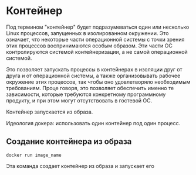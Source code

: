 # Контейнер

Под термином "контейнер" будет подразумеваться один или несколько Linux процессов, запущенных в изолированном окружении. Это означает, что некоторые части операционной системы с точки зрения этих процессов воспринимаются особым образом. Эти части ОС контролируются системой контейнеризации, а не самой операционной системой.

Это позволяет запускать процессы в контейнерах в изоляции друг от друга и от операционной системы, а также организовывать рабочее окружение этих процессов, так чтобы оно удовлетворяло необходимым требованиям. Проце говоря, это позволяет обеспечить именно те зависимости, которые требуются конкретному программному продукту, и при этом могут отсутствовать в гостевой ОС.

Контейнер запускается из образа.

Идеология докера: использовать один контейнер под один процесс.

## Создание контейнера из образа
```
docker run image_name
```
Эта команда создает контейнер из образа и запускает его
